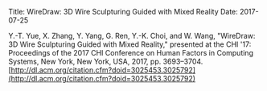 Title: WireDraw: 3D Wire Sculpturing Guided with Mixed Reality
Date: 2017-07-25

Y.-T. Yue, X. Zhang, Y. Yang, G. Ren, Y.-K. Choi, and W. Wang,
"WireDraw: 3D Wire Sculpturing Guided with Mixed Reality," presented
at the CHI '17: Proceedings of the 2017 CHI Conference on Human
Factors in Computing Systems, New York, New York, USA, 2017, pp.
3693–3704.
[http://dl.acm.org/citation.cfm?doid=3025453.3025792](http://dl.acm.org/citation.cfm?doid=3025453.3025792)
